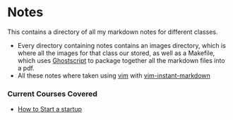 # Notes

This contains a directory of all my markdown notes for different classes.
* Every directory containing notes contains an images directory, which is where all the images 
for that class our stored, as well as a Makefile, which uses [Ghostscript](ghostscript.com) to 
package together all the markdown files into a pdf. 
* All these notes where taken using [vim](https://www.vim.org/) with
[vim-instant-markdown](https://github.com/suan/vim-instant-markdown)


### Current Courses Covered

* [How to Start a startup](https://github.com/Apostolos-Delis/Notes/tree/master/online_courses/y_combinator_startup_course)



